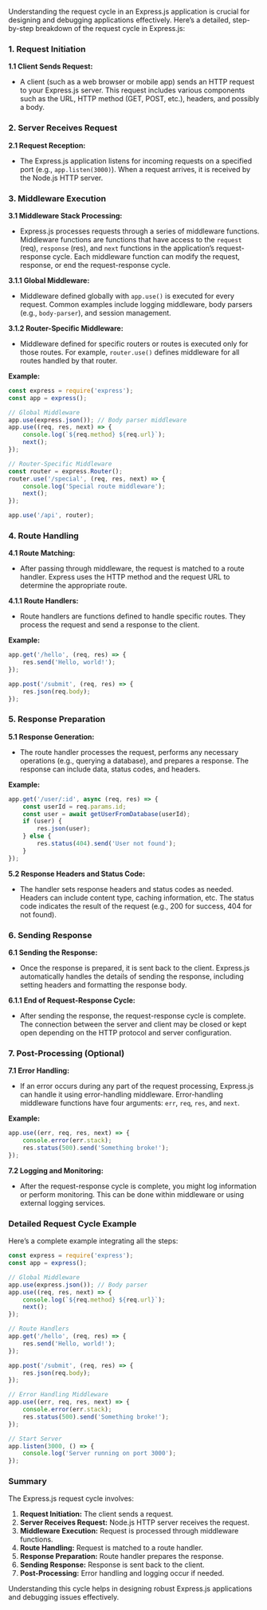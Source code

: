 Understanding the request cycle in an Express.js application is crucial for designing and debugging applications effectively. Here’s a detailed, step-by-step breakdown of the request cycle in Express.js:

### **1. Request Initiation**

**1.1 Client Sends Request:**
   - A client (such as a web browser or mobile app) sends an HTTP request to your Express.js server. This request includes various components such as the URL, HTTP method (GET, POST, etc.), headers, and possibly a body.

### **2. Server Receives Request**

**2.1 Request Reception:**
   - The Express.js application listens for incoming requests on a specified port (e.g., `app.listen(3000)`). When a request arrives, it is received by the Node.js HTTP server.

### **3. Middleware Execution**

**3.1 Middleware Stack Processing:**
   - Express.js processes requests through a series of middleware functions. Middleware functions are functions that have access to the `request` (req), `response` (res), and `next` functions in the application’s request-response cycle. Each middleware function can modify the request, response, or end the request-response cycle.

   **3.1.1 Global Middleware:**
   - Middleware defined globally with `app.use()` is executed for every request. Common examples include logging middleware, body parsers (e.g., `body-parser`), and session management.

   **3.1.2 Router-Specific Middleware:**
   - Middleware defined for specific routers or routes is executed only for those routes. For example, `router.use()` defines middleware for all routes handled by that router.

   **Example:**
   ```javascript
   const express = require('express');
   const app = express();

   // Global Middleware
   app.use(express.json()); // Body parser middleware
   app.use((req, res, next) => {
       console.log(`${req.method} ${req.url}`);
       next();
   });

   // Router-Specific Middleware
   const router = express.Router();
   router.use('/special', (req, res, next) => {
       console.log('Special route middleware');
       next();
   });

   app.use('/api', router);
   ```

### **4. Route Handling**

**4.1 Route Matching:**
   - After passing through middleware, the request is matched to a route handler. Express uses the HTTP method and the request URL to determine the appropriate route.

   **4.1.1 Route Handlers:**
   - Route handlers are functions defined to handle specific routes. They process the request and send a response to the client.

   **Example:**
   ```javascript
   app.get('/hello', (req, res) => {
       res.send('Hello, world!');
   });

   app.post('/submit', (req, res) => {
       res.json(req.body);
   });
   ```

### **5. Response Preparation**

**5.1 Response Generation:**
   - The route handler processes the request, performs any necessary operations (e.g., querying a database), and prepares a response. The response can include data, status codes, and headers.

   **Example:**
   ```javascript
   app.get('/user/:id', async (req, res) => {
       const userId = req.params.id;
       const user = await getUserFromDatabase(userId);
       if (user) {
           res.json(user);
       } else {
           res.status(404).send('User not found');
       }
   });
   ```

**5.2 Response Headers and Status Code:**
   - The handler sets response headers and status codes as needed. Headers can include content type, caching information, etc. The status code indicates the result of the request (e.g., 200 for success, 404 for not found).

### **6. Sending Response**

**6.1 Sending the Response:**
   - Once the response is prepared, it is sent back to the client. Express.js automatically handles the details of sending the response, including setting headers and formatting the response body.

   **6.1.1 End of Request-Response Cycle:**
   - After sending the response, the request-response cycle is complete. The connection between the server and client may be closed or kept open depending on the HTTP protocol and server configuration.

### **7. Post-Processing (Optional)**

**7.1 Error Handling:**
   - If an error occurs during any part of the request processing, Express.js can handle it using error-handling middleware. Error-handling middleware functions have four arguments: `err`, `req`, `res`, and `next`.

   **Example:**
   ```javascript
   app.use((err, req, res, next) => {
       console.error(err.stack);
       res.status(500).send('Something broke!');
   });
   ```

**7.2 Logging and Monitoring:**
   - After the request-response cycle is complete, you might log information or perform monitoring. This can be done within middleware or using external logging services.

### **Detailed Request Cycle Example**

Here’s a complete example integrating all the steps:

```javascript
const express = require('express');
const app = express();

// Global Middleware
app.use(express.json()); // Body parser
app.use((req, res, next) => {
    console.log(`${req.method} ${req.url}`);
    next();
});

// Route Handlers
app.get('/hello', (req, res) => {
    res.send('Hello, world!');
});

app.post('/submit', (req, res) => {
    res.json(req.body);
});

// Error Handling Middleware
app.use((err, req, res, next) => {
    console.error(err.stack);
    res.status(500).send('Something broke!');
});

// Start Server
app.listen(3000, () => {
    console.log('Server running on port 3000');
});
```

### **Summary**

The Express.js request cycle involves:

1. **Request Initiation:** The client sends a request.
2. **Server Receives Request:** Node.js HTTP server receives the request.
3. **Middleware Execution:** Request is processed through middleware functions.
4. **Route Handling:** Request is matched to a route handler.
5. **Response Preparation:** Route handler prepares the response.
6. **Sending Response:** Response is sent back to the client.
7. **Post-Processing:** Error handling and logging occur if needed.

Understanding this cycle helps in designing robust Express.js applications and debugging issues effectively.